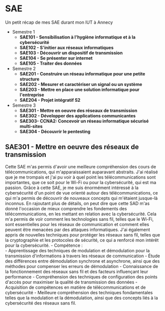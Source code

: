 # SAE
Un petit récap de mes SAE durant mon IUT à Annecy
- Semestre 1
    - **SAE101 - Sensibilisation à l'hygiène informatique et à la cybersécurité** 
    - **SAE102 - S'initier aux réseaux informatiques**
    - **SAE103 - Découvrir un dispositif de transmission**
    - **SAE104 - Se présenter sur internet**
    - **SAE105 - Traiter des données**
- Semestre 2
    - **SAE201 - Construire un réseau informatique pour une petite structure**
    - **SAE202 - Mesurer et caractériser un signal ou un système**
    - **SAE203 - Mettre en place une solution informatique pour l'entreprise**
    - **SAE204 - Projet intégratif S2**
- Semestre 3
    - **SAE301 - Mettre en oeuvre des réseaux de transmission**
    - **SAE302 - Développer des applications communicantes**
    - **SAE303- CCNA2: Concevoir un réseau informatique sécurisé multi-sites**
    - **SAE304 - Découvrir le pentesting**

**SAE301 - Mettre en oeuvre des réseaux de transmission**
- 
Cette SAE m'as permis d'avoir une meilleure compréhension des cours de télécommunications, qui m'apparaissaient auparavant abstraits. J'ai réalisé que je me trompais et j'ai pu voir à quel point les télécommunications sont importantes, que ce soit pour le Wi-Fi ou pour la cybersécurité, qui est ma passion. Grâce à cette SAE, je me suis énormément intéressé à la cybersécurité d'un point de vue orienté autour des télécommunications, ce qui m'a permis de découvrir de nouveaux concepts qui m'étaient jusque-là inconnus.
En rajoutant plus de détails, on peut dire que cette SAD m'as donné l'occasion de mieux comprendre les fondements des télécommunications, en les mettant en relation avec la cybersécurité. Cela m'a permis de voir comment les technologies sans fil, telles que le Wi-Fi, sont essentielles pour les réseaux de communication et comment elles peuvent être menacées par des attaques informatiques. J'ai également appris de nouvelles techniques pour protéger les réseaux sans fil, telles que la cryptographie et les protocoles de sécurité, ce qui a renforcé mon intérêt pour la cybersécurité.
    - Compétence :  
        - Apprentissage des techniques de modulation et démodulation pour la transmission d'informations à travers les réseaux de communication
        - Étude des différences entre démodulation synchrone et asynchrone, ainsi que des méthodes pour compenser les erreurs de démodulation
        - Connaissance de la fonctionnement des réseaux sans fil et des facteurs influençant leur performance
        - Compréhension des techniques de configuration des points d'accès pour maximiser la qualité de transmission des données
        - Acquisition de compétences en matière de télécommunications et de cybersécurité
        - Meilleure compréhension des techniques fondamentales telles que la modulation et la démodulation, ainsi que des concepts liés à la cybersécurité des réseaux sans fil.

